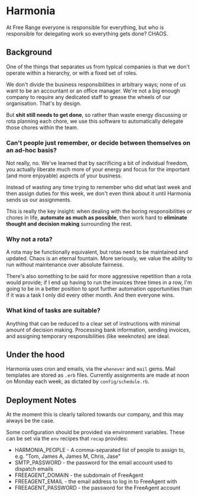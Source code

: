 Harmonia
========

At Free Range everyone is responsible for everything, but who is responsible for delegating work so everything gets done? CHAOS.

Background
----------

One of the things that separates us from typical companies is that we don't operate within a hierarchy, or with a fixed set of roles.

We don't divide the business responsibilities in arbitrary ways; none of us want to be an accountant or an office manager. We're not a big enough company to require any dedicated staff to grease the wheels of our organisation. That's by design.

But **shit still needs to get done**, so rather than waste energy discussing or rota planning each chore, we use this software to automatically delegate those chores within the team.


### Can't people just remember, or decide between themselves on an ad-hoc basis?

Not really, no. We've learned that by sacrificing a bit of individual freedom, you actually liberate much more of your energy and focus for the important (and more enjoyable) aspects of your business.

Instead of wasting any time trying to remember who did what last week and then assign duties for this week, we don't even think about it until Harmonia sends us our assignments.

This is really the key insight: when dealing with the boring responsibilities or chores in life, **automate as much as possible**, then work hard to **eliminate thought and decision making** surrounding the rest.


### Why not a rota?

A rota may be functionally equivalent, but rotas need to be maintained and updated. Chaos is an eternal fountain. More seriously, we value the ability to run without maintenance over absolute fairness.

There's also something to be said for more aggressive repetition than a rota would provide; if I end up having to run the invoices three times in a row, I'm going to be in a better position to spot further automation opportunities than if it was a task I only did every other month. And then everyone wins.


### What kind of tasks are suitable?

Anything that can be reduced to a clear set of instructions with minimal amount of decision making. Processing bank information, sending invoices, and assigning temporary responsibilities (like weeknotes) are ideal.


Under the hood
-----

Harmonia uses cron and emails, via the `whenever` and `mail` gems. Mail templates are stored as `.erb` files. Currently assignments are made at noon on Monday each week, as dictated by `config/schedule.rb`.


Deployment Notes
-----

At the moment this is clearly tailored towards our company, and this may always be the case.

Some configuration should be provided via environment variables. These can be set via the `env` recipes that `recap` provides:

- HARMONIA_PEOPLE - A comma-separated list of people to assign to, e.g. "Tom, James A, James M, Chris, Jase"
- SMTP_PASSWORD - the password for the email account used to dispatch emails
- FREEAGENT_DOMAIN - the subdomain of FreeAgent
- FREEAGENT_EMAIL - the email address to log in to FreeAgent with
- FREEAGENT_PASSWORD - the password for the FreeAgent account